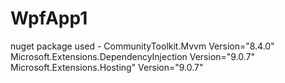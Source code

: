 # WpfApp1
nuget package used -
 CommunityToolkit.Mvvm Version="8.4.0"
 Microsoft.Extensions.DependencyInjection Version="9.0.7"
 Microsoft.Extensions.Hosting" Version="9.0.7"
